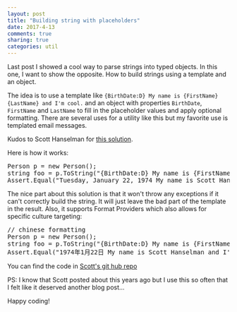 ```yaml
---
layout: post
title: "Building string with placeholders"
date: 2017-4-13
comments: true
sharing: true
categories: util
---
```


Last post I showed a cool way to parse strings into typed objects. In this one, I want to show the opposite. How to build strings using a template and an object.

The idea is to use a template like `{BirthDate:D} My name is {FirstName} {LastName} and I'm cool.` and an object with properties `BirthDate`, `FirstName` and `LastName` to fill in the placeholder values and apply optional formatting. There are several uses for a utility like this but my favorite use is templated email messages.

Kudos to Scott Hanselman for [this solution](http://www.hanselman.com/blog/PermaLink,guid,2a0fdc2c-6b15-4a46-a802-0ebc0b8662d9.aspx). 

Here is how it works:
<pre class="brush:csharp">
Person p = new Person();
string foo = p.ToString("{BirthDate:D} My name is {FirstName} {LastName} and I'm cool.");
Assert.Equal("Tuesday, January 22, 1974 My name is Scott Hanselman and I'm cool.", foo);
</pre>

The nice part about this solution is that it won't throw any exceptions if it can't correctly build the string. It will just leave the bad part of the template in the result. Also, it supports Format Providers which also allows for specific culture targeting:

<pre class="brush:csharp">
// chinese formatting
Person p = new Person();
string foo = p.ToString("{BirthDate:D} My name is {FirstName} {LastName} and I'm cool.",new System.Globalization.CultureInfo("zh-cn"));
Assert.Equal("1974年1月22日 My name is Scott Hanselman and I'm cool.", foo);
</pre>

You can find the code in [Scott's git hub repo](https://github.com/shanselman/ObjectToString/blob/master/ObjectToString/ObjectToString.cs)

PS: I know that Scott posted about this years ago but I use this so often that I felt like it deserved another blog post...

Happy coding!